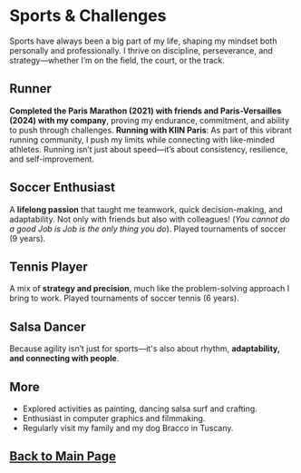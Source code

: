 # Sports & Challenges

Sports have always been a big part of my life, shaping my mindset both personally and professionally. I thrive on discipline, perseverance, and strategy—whether I’m on the field, the court, or the track.

## Runner
**Completed the Paris Marathon (2021) with friends and Paris-Versailles (2024) with my company**, proving my endurance, commitment, and ability to push through challenges. **Running with KIIN Paris**: As part of this vibrant running community, I push my limits while connecting with like-minded athletes. Running isn’t just about speed—it’s about consistency, resilience, and self-improvement.

## Soccer Enthusiast
A **lifelong passion** that taught me teamwork, quick decision-making, and adaptability. Not only with friends but also with colleagues! (*You cannot do a good Job is Job is the only thing you do*). Played tournaments of soccer (9 years).

## Tennis Player
A mix of **strategy and precision**, much like the problem-solving approach I bring to work. Played tournaments of soccer tennis (6 years).

## Salsa Dancer
Because agility isn’t just for sports—it's also about rhythm, **adaptability, and connecting with people**.

## More

- Explored activities as painting, dancing salsa surf and crafting. 
- Enthusiast in computer graphics and filmmaking. 
- Regularly visit my family and my dog Bracco in Tuscany.

## [Back to Main Page](https://teoka.github.io)
